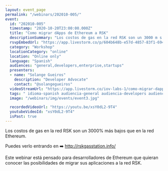 ```yaml
---
layout: event_page
permalink: "/webinars/202010-005/"
event:
  id: "202010-005"
  timestamp: "2020-10-20T23:00:00.000Z"
  title: "Como migrar dApps de Ethereum a RSK"
  descriptionSummary: "Los costos de gas en la red RSK son un 3000 m s bajos que en la red Ethereum. Puedes verlo entrando en http rskgasstation.info Este webinar…"
  rsvpEmbedUrl: "https://app.livestorm.co/p/604b648b-e57d-4857-83f1-694d5e44bc57/form"
  category: "Workshop"
  locationCategory: "online"
  location: "Online only"
  language: "Spanish"
  audiences: "general,developers,enterprise,startups"
  presenters:
  - name: "Solange Gueiros"
    description: "Developer Advocate"
    contact: "@solangegueiros"
  videoStreamUrl: "https://app.livestorm.co/iov-labs-1/como-migrar-dapps-de-ethereum-a-rsk"
  tags: " idioma-spanish audiencia-general audiencia-developers audiencia-enterprise audiencia-startups recent"
  image: "/webinars/img/events/event3.jpg"

  recordedVideoUrl: "https://youtu.be/xsY0dL2-9T4"
  youtubeVideoId: "xsY0dL2-9T4"
  isPast: true
---
```



Los costos de gas en la red RSK son un 3000% más bajos que en la red Ethereum.

Puedes verlo entrando en ➡️ http://rskgasstation.info/

Este webinar está pensado para desarrolladores de Ethereum que quieran conocer las posibilidades de migrar sus aplicaciones a la red RSK.

